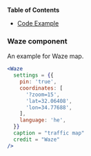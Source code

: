 <!-- START doctoc generated TOC please keep comment here to allow auto update -->
<!-- DON'T EDIT THIS SECTION, INSTEAD RE-RUN doctoc TO UPDATE -->
**Table of Contents**

- [Code Example](#Waze-component)

<!-- END doctoc generated TOC please keep comment here to allow auto update -->

### Waze component

An example for Waze map.

```jsx static
<Waze
  settings = {{
    pin: 'true',
    coordinates: [
      '?zoom=15',
      'lat=32.06408',
      'lon=34.77688',
    ],
    language: 'he',
  }}
  caption = "traffic map"
  credit = "Waze"
/>
```
